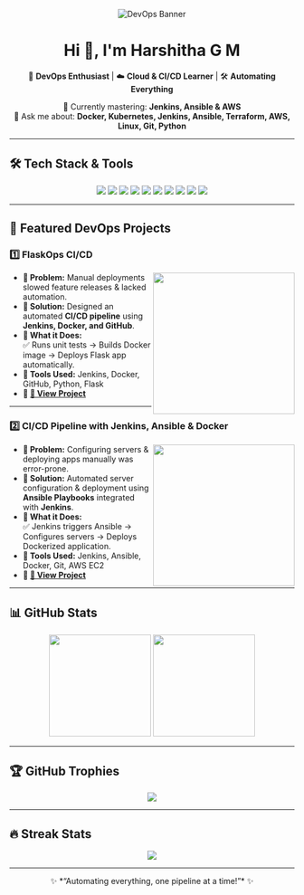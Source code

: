 <!-- 🚀 DevOps Profile -->
<p align="center">
  <img src="assets/devops_banner.gif" alt="DevOps Banner" />
</p>

<h1 align="center">Hi 👋, I'm Harshitha G M</h1>

<p align="center">
  🚀 <b>DevOps Enthusiast</b> | ☁️ <b>Cloud & CI/CD Learner</b> | 🛠️ <b>Automating Everything</b>
</p>

<p align="center">
  🌱 Currently mastering: <b>Jenkins, Ansible & AWS</b><br>
  💬 Ask me about: <b>Docker, Kubernetes, Jenkins, Ansible, Terraform, AWS, Linux, Git, Python</b><br>
</p>

---

## 🛠️ **Tech Stack & Tools**

<p align="center">
  <img src="https://img.shields.io/badge/Linux-FCC624?style=for-the-badge&logo=linux&logoColor=black"/>
  <img src="https://img.shields.io/badge/AWS-FF9900?style=for-the-badge&logo=amazonaws&logoColor=white"/>
  <img src="https://img.shields.io/badge/Docker-2496ED?style=for-the-badge&logo=docker&logoColor=white"/>
  <img src="https://img.shields.io/badge/Kubernetes-326CE5?style=for-the-badge&logo=kubernetes&logoColor=white"/>
  <img src="https://img.shields.io/badge/Terraform-7B42BC?style=for-the-badge&logo=terraform&logoColor=white"/>
  <img src="https://img.shields.io/badge/Jenkins-D24939?style=for-the-badge&logo=jenkins&logoColor=white"/>
  <img src="https://img.shields.io/badge/Ansible-EE0000?style=for-the-badge&logo=ansible&logoColor=white"/>
  <img src="https://img.shields.io/badge/Git-F05032?style=for-the-badge&logo=git&logoColor=white"/>
  <img src="https://img.shields.io/badge/GitHub-181717?style=for-the-badge&logo=github&logoColor=white"/>
  <img src="https://img.shields.io/badge/CI/CD-0A0A0A?style=for-the-badge&logo=circleci&logoColor=white"/>
</p>

---

## 🚀 **Featured DevOps Projects**

### **1️⃣ FlaskOps CI/CD**
<p>
  <img src="assets/devops_cycle.gif" align="right" width="250"/>
</p>

- **🔹 Problem:** Manual deployments slowed feature releases & lacked automation.  
- **🔹 Solution:** Designed an automated **CI/CD pipeline** using **Jenkins, Docker, and GitHub**.  
- **🔹 What it Does:**  
  ✅ Runs unit tests → Builds Docker image → Deploys Flask app automatically.  
- **🔹 Tools Used:** Jenkins, Docker, GitHub, Python, Flask  
- **🔹 [🔗 View Project](https://github.com/HARSHITHA-G-M/FlaskOps-cicd)**

---

### **2️⃣ CI/CD Pipeline with Jenkins, Ansible & Docker**
<p>
  <img src="assets/devops_terminal.gif" align="right" width="250"/>
</p>

- **🔹 Problem:** Configuring servers & deploying apps manually was error-prone.  
- **🔹 Solution:** Automated server configuration & deployment using **Ansible Playbooks** integrated with **Jenkins**.  
- **🔹 What it Does:**  
  ✅ Jenkins triggers Ansible → Configures servers → Deploys Dockerized application.  
- **🔹 Tools Used:** Jenkins, Ansible, Docker, Git, AWS EC2  
- **🔹 [🔗 View Project](https://github.com/HARSHITHA-G-M/Configure-CI-CD-Pipeline-Jenkins-Ansible-Docker-All-from-Scratch-)**

---

## 📊 **GitHub Stats**

<p align="center">
  <img src="https://github-readme-stats.vercel.app/api?username=HARSHITHA-G-M&show_icons=true&theme=radical" height="180"/>
  <img src="https://github-readme-stats.vercel.app/api/top-langs/?username=HARSHITHA-G-M&layout=compact&theme=radical" height="180"/>
</p>

---

## 🏆 **GitHub Trophies**

<p align="center">
  <img src="https://github-profile-trophy.vercel.app/?username=HARSHITHA-G-M&theme=onedark&column=7"/>
</p>

---

## 🔥 **Streak Stats**

<p align="center">
  <img src="https://streak-stats.demolab.com?user=HARSHITHA-G-M&theme=radical"/>
</p>

---

<p align="center">
  ✨ *“Automating everything, one pipeline at a time!”* ✨
</p>
